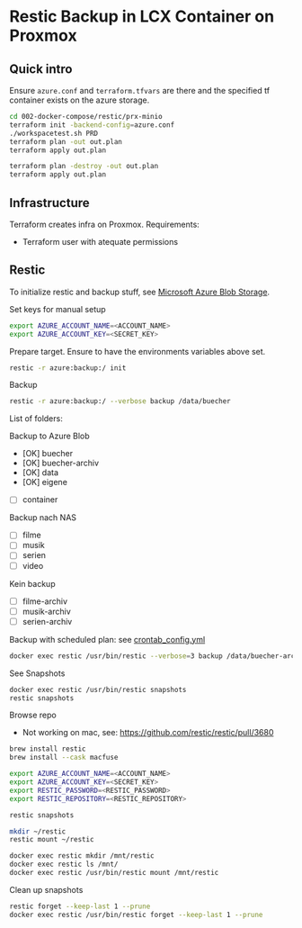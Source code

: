 # Restic Backup in LCX Container on Proxmox

## Quick intro

Ensure `azure.conf` and `terraform.tfvars` are there and the specified tf container exists on the azure storage.

```bash
cd 002-docker-compose/restic/prx-minio
terraform init -backend-config=azure.conf
./workspacetest.sh PRD
terraform plan -out out.plan
terraform apply out.plan

terraform plan -destroy -out out.plan
terraform apply out.plan
```

## Infrastructure

Terraform creates infra on Proxmox. Requirements:
- Terraform user with atequate permissions




## Restic

To initialize restic and backup stuff, see [Microsoft Azure Blob Storage](https://restic.readthedocs.io/en/latest/030_preparing_a_new_repo.html#microsoft-azure-blob-storage).

Set keys for manual setup

```bash
export AZURE_ACCOUNT_NAME=<ACCOUNT_NAME>
export AZURE_ACCOUNT_KEY=<SECRET_KEY>
```

Prepare target. Ensure to have the environments variables above set.

```bash
restic -r azure:backup:/ init
```

Backup 

```bash
restic -r azure:backup:/ --verbose backup /data/buecher
```

List of folders:

Backup to Azure Blob
- [OK] buecher
- [OK] buecher-archiv
- [OK] data
- [OK] eigene
- [ ] container

Backup nach NAS
- [ ] filme
- [ ] musik
- [ ] serien
- [ ] video

Kein backup
- [ ] filme-archiv
- [ ] musik-archiv
- [ ] serien-archiv

Backup with scheduled plan: see [crontab_config.yml](../../crontab/crontab_config.yml)

```bash
docker exec restic /usr/bin/restic --verbose=3 backup /data/buecher-archiv
```

See Snapshots

```bash
docker exec restic /usr/bin/restic snapshots
restic snapshots
```

Browse repo
- Not working on mac, see: https://github.com/restic/restic/pull/3680

```bash
brew install restic
brew install --cask macfuse

export AZURE_ACCOUNT_NAME=<ACCOUNT_NAME>
export AZURE_ACCOUNT_KEY=<SECRET_KEY>
export RESTIC_PASSWORD=<RESTIC_PASSWORD>
export RESTIC_REPOSITORY=<RESTIC_REPOSITORY>

restic snapshots

mkdir ~/restic
restic mount ~/restic
```

```bash
docker exec restic mkdir /mnt/restic
docker exec restic ls /mnt/
docker exec restic /usr/bin/restic mount /mnt/restic
```

Clean up snapshots

```bash
restic forget --keep-last 1 --prune
docker exec restic /usr/bin/restic forget --keep-last 1 --prune
```
